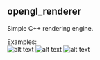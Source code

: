 ## opengl_renderer
Simple C++ rendering engine.

Examples:  
![alt text](https://raw.githubusercontent.com/Learko/opengl_renderer/doc/pic/r1.png)
![alt text](https://raw.githubusercontent.com/Learko/opengl_renderer/doc/pic/r2.png)
![alt text](https://raw.githubusercontent.com/Learko/opengl_renderer/doc/pic/r3.png)

